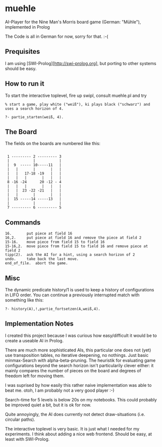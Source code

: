 muehle
======

AI-Player for the Nine Man's Morris board game (German: "Mühle"), implemented in Prolog


The Code is all in German for now, sorry for that. :-(

Prequisites
-----------

I am using [SWI-Prolog][http://swi-prolog.org], but porting to other systems should be easy.

How to run it
-------------
To start the interactive toplevel, fire up swipl, consult muehle.pl and try

~~~~
% start a game, play white ("weiß"), ki plays black ("schwarz") and uses a search horizon of 4.

?- partie_starten(weiß, 4).
~~~~

The Board
---------
The fields on the boards are numbered like this:

~~~~

 1 --------- 2 --------- 3   
 |           |           | 
 |  9  ----- 10-----11 	 | 
 |   |       |	     |   | 
 |   |	 17-18 -19   |   | 
 |   |	 |       |   |   | 
 8 -16 -24      20 -12 - 4  
 |   |	 |       |   |   | 
 |   |  23 -22 -21   |   | 
 |   |       |       |   | 
 |  15 -----14 -----13 	 | 
 |           |           | 
 7 --------- 6 --------- 5   

~~~~

Commands
--------

~~~~
16.       put piece at field 16
16,2.     put piece at field 16 and remove the piece at field 2
15-16.    move piece from field 15 to field 16
15-16,2.  move piece from field 15 to field 16 and remove piece at field 2
tipp(2).  ask the AI for a hint, using a search horizon of 2
undo.     take back the last move.
end_of_file.  abort the game.
~~~~

Misc
----
The dynamic predicate history/1 is used to keep a history of configurations in LIFO order.
You can continue a previously interrupted match with something like this:
~~~~
?- history(A),!,partie_fortsetzen(A,weiß,4).
~~~~

Implementation Notes
--------------------
I created this project because I was curious how easy/difficult it would be to create a useable AI in Prolog.

There are much more sophisticated AIs, this particular one does not (yet) use transposition tables, 
no iterative deepening, no nothings. Just basic minmax-Search with alpha-beta-pruning.
The heuristik for evaluating game configurations beyond the search horizon isn't particularily clever either:
it mainly compares the number of pieces on the board and degrees of freedom left for moving them.

I was suprised by how easily this rather naive implementation was able to beat me. otoh, I am probably not a very
good player :-)

Search-time for 5 levels is below 20s on my notebooks. This could probably be improved quiet a bit, but it is ok for now.

Quite annoyingly, the AI does currently not detect draw-situations (i.e. circular paths).

The interactive toplevel is very basic. It is just what I needed for my experiments.
I think about adding a nice web frontend. Should be easy, at least with SWI-Prolog.
